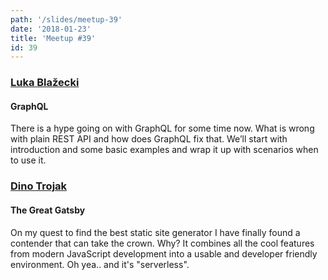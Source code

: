 ```yaml
---
path: '/slides/meetup-39'
date: '2018-01-23'
title: 'Meetup #39'
id: 39
---
```


### [Luka Blažecki](https://twitter.com/lukablazecki)
#### GraphQL

There is a hype going on with GraphQL for some time now.
What is wrong with plain REST API and how does GraphQL fix that.
We’ll start with introduction and some basic examples and wrap it up with scenarios when to use it.


### [Dino Trojak](https://twitter.com/dinodsaurus)
#### The Great Gatsby

On my quest to find the best static site generator I have finally found a contender that can take the crown. Why? It combines all the cool features from modern JavaScript development into a usable and developer friendly environment. Oh yea.. and it's "serverless".